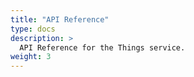 ```yaml
---
title: "API Reference"
type: docs
description: >
  API Reference for the Things service.
weight: 3
---
```

